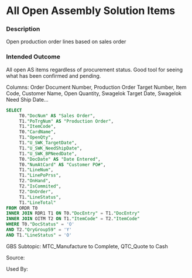 # All Open Assembly Solution Items

### Description

​Open production order lines based on sales order

### Intended Outcome

​All open AS items regardless of procurement status. Good tool for seeing what has been confirmed and pending.

Columns:
Order Document Number, Production Order Target Number, Item Code, Customer Name, Open Quantity, Swagelok Target Date, Swagelok Need Ship Date...

```sql
SELECT
	 T0."DocNum" AS "Sales Order",
	 T1."PoTrgNum" AS "Production Order",
	 T1."ItemCode",
	 T0."CardName",
	 T1."OpenQty",
	 T1."U_SWK_TargetDate",
	 T1."U_SWK_NeedShipDate",
	 T1."U_SWK_BPNeedDate",
	 T0."DocDate" AS "Date Entered",
	 T0."NumAtCard" AS "Customer PO#",
	 T1."LineNum",
	 T1."LinePoPrss",
	 T2."OnHand",
	 T2."IsCommited",
	 T2."OnOrder",
	 T1."LineStatus",
	 T1."LineTotal" 
FROM ORDR T0 
INNER JOIN RDR1 T1 ON T0."DocEntry" = T1."DocEntry" 
INNER JOIN OITM T2 ON T1."ItemCode" = T2."ItemCode" 
WHERE T0."DocStatus" = 'O' 
AND T2."QryGroup59" = 'Y' 
AND T1."LineStatus" = 'O'
```

GBS Subtopic: MTC_Manufacture to Complete, QTC_Quote to Cash

Source: 

Used By: 
